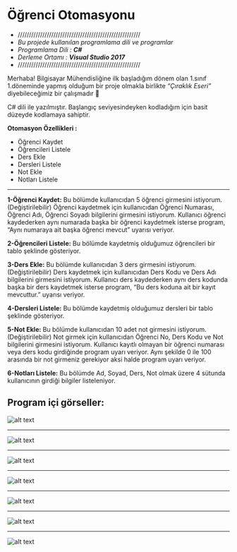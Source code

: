 # Öğrenci Otomasyonu
* ///////////////////////////////////////////////////////
* *Bu projede kullanılan programlama dili ve programlar*
* *Programlama Dili : **C#***
* *Derleme Ortamı : **Visual Studio 2017***
* ///////////////////////////////////////////////////////

Merhaba!
Bilgisayar Mühendisliğine ilk başladığım dönem olan 1.sınıf 1.döneminde yapmış olduğum bir proje olmakla birlikte *“Çıraklık Eseri”* diyebileceğimiz bir çalışmadır 🙂

C# dili ile yazılmıştır. Başlangıç seviyesindeyken kodladığım için basit düzeyde kodlamaya sahiptir.

**Otomasyon Özellikleri :**

* Öğrenci Kaydet
* Öğrencileri Listele
* Ders Ekle
* Dersleri Listele
* Not Ekle
* Notları Listele

-------------------------------------------------

**1-Öğrenci Kaydet:**
Bu bölümde kullanıcıdan 5 öğrenci girmesini istiyorum.(Değiştirilebilir) Öğrenci kaydetmek için kullanıcıdan Öğrenci Numarası, Öğrenci Adı, Öğrenci Soyadı bilgilerini girmesini istiyorum. Kullanıcı öğrenci kaydederken aynı numarada başka bir öğrenci kaydetmek isterse program, “Aynı numaraya ait başka öğrenci mevcut” uyarısı veriyor.

**2-Öğrencileri Listele:**
Bu bölümde kaydetmiş olduğumuz öğrencileri bir tablo şeklinde gösteriyor.

**3-Ders Ekle:**
Bu bölümde kullanıcıdan 3 ders girmesini istiyorum.(Değiştirilebilir)
Ders kaydetmek için kullanıcıdan Ders Kodu ve Ders Adı bilgilerini girmesini istiyorum. Kullanıcı ders kaydederken aynı ders kodunda başka bir ders kaydetmek isterse program, “Bu ders koduna ait bir kayıt mevcuttur.” uyarısı veriyor.

**4-Dersleri Listele:**
Bu bölümde kaydetmiş olduğumuz dersleri bir tablo şeklinde gösteriyor.

**5-Not Ekle:**
Bu bölümde kullanıcıdan 10 adet not girmesini istiyorum.(Değiştirilebilir) 
Not girmek için kullanıcıdan Öğrenci No, Ders Kodu ve Not bilgilerini girmesini istiyorum. Kullanıcı kayıtlı olmayan bir öğrenci numarası veya ders kodu girdiğinde program uyarı veriyor. Aynı şekilde 0 ile 100 arasında bir not girmeniz gerekiyor aksi halde program uyarı veriyor.

**6-Notları Listele:**
Bu bölümde Ad, Soyad, Ders, Not olmak üzere 4 sütunda kullanıcının girdiği bilgiler listeleniyor.

## Program içi görseller:

![alt text](https://raw.githubusercontent.com/serdarsari/Projelerim/master/Ogrenci-Otomasyonu/images/1.jpg)

-------------------------------------------------

![alt text](https://raw.githubusercontent.com/serdarsari/Projelerim/master/Ogrenci-Otomasyonu/images/2.jpg)

-------------------------------------------------

![alt text](https://raw.githubusercontent.com/serdarsari/Projelerim/master/Ogrenci-Otomasyonu/images/3.jpg)

-------------------------------------------------

![alt text](https://raw.githubusercontent.com/serdarsari/Projelerim/master/Ogrenci-Otomasyonu/images/4.jpg)

-------------------------------------------------

![alt text](https://raw.githubusercontent.com/serdarsari/Projelerim/master/Ogrenci-Otomasyonu/images/5.jpg)

-------------------------------------------------

![alt text](https://raw.githubusercontent.com/serdarsari/Projelerim/master/Ogrenci-Otomasyonu/images/6.jpg)

-------------------------------------------------

![alt text](https://raw.githubusercontent.com/serdarsari/Projelerim/master/Ogrenci-Otomasyonu/images/7.jpg)

